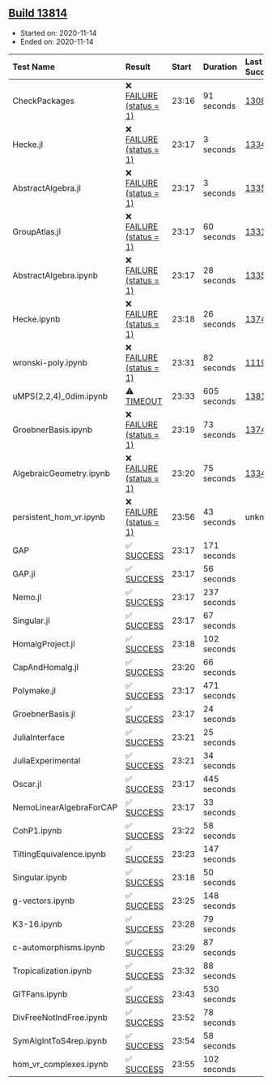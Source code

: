 ## [Build 13814](https://oscarci.mathematik.uni-kl.de/job/oscar/13814/)

* Started on: 2020-11-14
* Ended on: 2020-11-14

| Test Name    | Result | Start | Duration | Last Success | First Failure |
|:-------------|:-------|:------|:---------|:-------------|:--------------|
| CheckPackages | ❌ [FAILURE (status = 1)](https://oscarci.mathematik.uni-kl.de/job/oscar/13814/artifact/logs/build-13814/CheckPackages.log) | 23:16 | 91 seconds | [13085](https://oscarci.mathematik.uni-kl.de/job/oscar/13085/) | [13086](https://oscarci.mathematik.uni-kl.de/job/oscar/13086/) |
| Hecke.jl | ❌ [FAILURE (status = 1)](https://oscarci.mathematik.uni-kl.de/job/oscar/13814/artifact/logs/build-13814/Hecke.jl.log) | 23:17 | 3 seconds | [13341](https://oscarci.mathematik.uni-kl.de/job/oscar/13341/) | [13342](https://oscarci.mathematik.uni-kl.de/job/oscar/13342/) |
| AbstractAlgebra.jl | ❌ [FAILURE (status = 1)](https://oscarci.mathematik.uni-kl.de/job/oscar/13814/artifact/logs/build-13814/AbstractAlgebra.jl.log) | 23:17 | 3 seconds | [13355](https://oscarci.mathematik.uni-kl.de/job/oscar/13355/) | [13356](https://oscarci.mathematik.uni-kl.de/job/oscar/13356/) |
| GroupAtlas.jl | ❌ [FAILURE (status = 1)](https://oscarci.mathematik.uni-kl.de/job/oscar/13814/artifact/logs/build-13814/GroupAtlas.jl.log) | 23:17 | 60 seconds | [13311](https://oscarci.mathematik.uni-kl.de/job/oscar/13311/) | [13312](https://oscarci.mathematik.uni-kl.de/job/oscar/13312/) |
| AbstractAlgebra.ipynb | ❌ [FAILURE (status = 1)](https://oscarci.mathematik.uni-kl.de/job/oscar/13814/artifact/logs/build-13814/AbstractAlgebra.ipynb.log) | 23:17 | 28 seconds | [13355](https://oscarci.mathematik.uni-kl.de/job/oscar/13355/) | [13356](https://oscarci.mathematik.uni-kl.de/job/oscar/13356/) |
| Hecke.ipynb | ❌ [FAILURE (status = 1)](https://oscarci.mathematik.uni-kl.de/job/oscar/13814/artifact/logs/build-13814/Hecke.ipynb.log) | 23:18 | 26 seconds | [13749](https://oscarci.mathematik.uni-kl.de/job/oscar/13749/) | [13750](https://oscarci.mathematik.uni-kl.de/job/oscar/13750/) |
| wronski-poly.ipynb | ❌ [FAILURE (status = 1)](https://oscarci.mathematik.uni-kl.de/job/oscar/13814/artifact/logs/build-13814/wronski-poly.ipynb.log) | 23:31 | 82 seconds | [11192](https://oscarci.mathematik.uni-kl.de/job/oscar/11192/) | [11193](https://oscarci.mathematik.uni-kl.de/job/oscar/11193/) |
| uMPS(2,2,4)_0dim.ipynb | ⚠ [TIMEOUT](https://oscarci.mathematik.uni-kl.de/job/oscar/13814/artifact/logs/build-13814/uMPS-2-2-4-_0dim.ipynb.log) | 23:33 | 605 seconds | [13813](https://oscarci.mathematik.uni-kl.de/job/oscar/13813/) | [13814](https://oscarci.mathematik.uni-kl.de/job/oscar/13814/) |
| GroebnerBasis.ipynb | ❌ [FAILURE (status = 1)](https://oscarci.mathematik.uni-kl.de/job/oscar/13814/artifact/logs/build-13814/GroebnerBasis.ipynb.log) | 23:19 | 73 seconds | [13748](https://oscarci.mathematik.uni-kl.de/job/oscar/13748/) | [13749](https://oscarci.mathematik.uni-kl.de/job/oscar/13749/) |
| AlgebraicGeometry.ipynb | ❌ [FAILURE (status = 1)](https://oscarci.mathematik.uni-kl.de/job/oscar/13814/artifact/logs/build-13814/AlgebraicGeometry.ipynb.log) | 23:20 | 75 seconds | [13341](https://oscarci.mathematik.uni-kl.de/job/oscar/13341/) | [13342](https://oscarci.mathematik.uni-kl.de/job/oscar/13342/) |
| persistent_hom_vr.ipynb | ❌ [FAILURE (status = 1)](https://oscarci.mathematik.uni-kl.de/job/oscar/13814/artifact/logs/build-13814/persistent_hom_vr.ipynb.log) | 23:56 | 43 seconds | unknown | unknown |
| GAP | ✅ [SUCCESS](https://oscarci.mathematik.uni-kl.de/job/oscar/13814/artifact/logs/build-13814/GAP.log) | 23:17 | 171 seconds |  |  |
| GAP.jl | ✅ [SUCCESS](https://oscarci.mathematik.uni-kl.de/job/oscar/13814/artifact/logs/build-13814/GAP.jl.log) | 23:17 | 56 seconds |  |  |
| Nemo.jl | ✅ [SUCCESS](https://oscarci.mathematik.uni-kl.de/job/oscar/13814/artifact/logs/build-13814/Nemo.jl.log) | 23:17 | 237 seconds |  |  |
| Singular.jl | ✅ [SUCCESS](https://oscarci.mathematik.uni-kl.de/job/oscar/13814/artifact/logs/build-13814/Singular.jl.log) | 23:17 | 67 seconds |  |  |
| HomalgProject.jl | ✅ [SUCCESS](https://oscarci.mathematik.uni-kl.de/job/oscar/13814/artifact/logs/build-13814/HomalgProject.jl.log) | 23:18 | 102 seconds |  |  |
| CapAndHomalg.jl | ✅ [SUCCESS](https://oscarci.mathematik.uni-kl.de/job/oscar/13814/artifact/logs/build-13814/CapAndHomalg.jl.log) | 23:20 | 66 seconds |  |  |
| Polymake.jl | ✅ [SUCCESS](https://oscarci.mathematik.uni-kl.de/job/oscar/13814/artifact/logs/build-13814/Polymake.jl.log) | 23:17 | 471 seconds |  |  |
| GroebnerBasis.jl | ✅ [SUCCESS](https://oscarci.mathematik.uni-kl.de/job/oscar/13814/artifact/logs/build-13814/GroebnerBasis.jl.log) | 23:17 | 24 seconds |  |  |
| JuliaInterface | ✅ [SUCCESS](https://oscarci.mathematik.uni-kl.de/job/oscar/13814/artifact/logs/build-13814/JuliaInterface.log) | 23:21 | 25 seconds |  |  |
| JuliaExperimental | ✅ [SUCCESS](https://oscarci.mathematik.uni-kl.de/job/oscar/13814/artifact/logs/build-13814/JuliaExperimental.log) | 23:21 | 34 seconds |  |  |
| Oscar.jl | ✅ [SUCCESS](https://oscarci.mathematik.uni-kl.de/job/oscar/13814/artifact/logs/build-13814/Oscar.jl.log) | 23:17 | 445 seconds |  |  |
| NemoLinearAlgebraForCAP | ✅ [SUCCESS](https://oscarci.mathematik.uni-kl.de/job/oscar/13814/artifact/logs/build-13814/NemoLinearAlgebraForCAP.log) | 23:17 | 33 seconds |  |  |
| CohP1.ipynb | ✅ [SUCCESS](https://oscarci.mathematik.uni-kl.de/job/oscar/13814/artifact/logs/build-13814/CohP1.ipynb.log) | 23:22 | 58 seconds |  |  |
| TiltingEquivalence.ipynb | ✅ [SUCCESS](https://oscarci.mathematik.uni-kl.de/job/oscar/13814/artifact/logs/build-13814/TiltingEquivalence.ipynb.log) | 23:23 | 147 seconds |  |  |
| Singular.ipynb | ✅ [SUCCESS](https://oscarci.mathematik.uni-kl.de/job/oscar/13814/artifact/logs/build-13814/Singular.ipynb.log) | 23:18 | 50 seconds |  |  |
| g-vectors.ipynb | ✅ [SUCCESS](https://oscarci.mathematik.uni-kl.de/job/oscar/13814/artifact/logs/build-13814/g-vectors.ipynb.log) | 23:25 | 148 seconds |  |  |
| K3-16.ipynb | ✅ [SUCCESS](https://oscarci.mathematik.uni-kl.de/job/oscar/13814/artifact/logs/build-13814/K3-16.ipynb.log) | 23:28 | 79 seconds |  |  |
| c-automorphisms.ipynb | ✅ [SUCCESS](https://oscarci.mathematik.uni-kl.de/job/oscar/13814/artifact/logs/build-13814/c-automorphisms.ipynb.log) | 23:29 | 87 seconds |  |  |
| Tropicalization.ipynb | ✅ [SUCCESS](https://oscarci.mathematik.uni-kl.de/job/oscar/13814/artifact/logs/build-13814/Tropicalization.ipynb.log) | 23:32 | 88 seconds |  |  |
| GITFans.ipynb | ✅ [SUCCESS](https://oscarci.mathematik.uni-kl.de/job/oscar/13814/artifact/logs/build-13814/GITFans.ipynb.log) | 23:43 | 530 seconds |  |  |
| DivFreeNotIndFree.ipynb | ✅ [SUCCESS](https://oscarci.mathematik.uni-kl.de/job/oscar/13814/artifact/logs/build-13814/DivFreeNotIndFree.ipynb.log) | 23:52 | 78 seconds |  |  |
| SymAlgIntToS4rep.ipynb | ✅ [SUCCESS](https://oscarci.mathematik.uni-kl.de/job/oscar/13814/artifact/logs/build-13814/SymAlgIntToS4rep.ipynb.log) | 23:54 | 58 seconds |  |  |
| hom_vr_complexes.ipynb | ✅ [SUCCESS](https://oscarci.mathematik.uni-kl.de/job/oscar/13814/artifact/logs/build-13814/hom_vr_complexes.ipynb.log) | 23:55 | 102 seconds |  |  |
